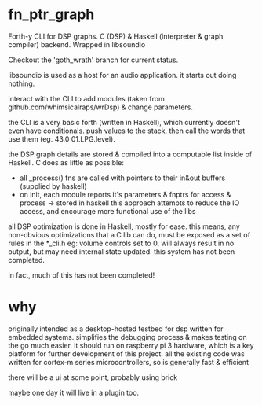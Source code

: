 # fn_ptr_graph
Forth-y CLI for DSP graphs. C (DSP) &amp; Haskell (interpreter &amp; graph compiler) backend. Wrapped in libsoundio

Checkout the 'goth_wrath' branch for current status.

libsoundio is used as a host for an audio application. it starts out doing nothing.

interact with the CLI to add modules (taken from github.com/whimsicalraps/wrDsp) & change parameters.

the CLI is a very basic forth (written in Haskell), which currently doesn't even have conditionals.
push values to the stack, then call the words that use them (eg. 43.0 01.LPG.level).

the DSP graph details are stored & compiled into a computable list inside of Haskell.
C does as little as possible:
- all _process() fns are called with pointers to their in&out buffers (supplied by haskell)
- on init, each module reports it's parameters & fnptrs for access & process -> stored in haskell
this approach attempts to reduce the IO access, and encourage more functional use of the libs

all DSP optimization is done in Haskell, mostly for ease.
this means, any non-obvious optimizations that a C lib can do, must be exposed as a set of rules in the *_cli.h
eg: volume controls set to 0, will always result in no output, but may need internal state updated.
this system has not been completed.

in fact, much of this has not been completed!

# why
originally intended as a desktop-hosted testbed for dsp written for embedded systems.
simplifies the debugging process & makes testing on the go much easier.
it should run on raspberry pi 3 hardware, which is a key platform for further development of this project.
all the existing code was written for cortex-m series microcontrollers, so is generally fast & efficient

there will be a ui at some point, probably using brick

maybe one day it will live in a plugin too.
